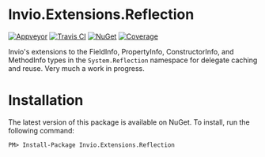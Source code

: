 # Invio.Extensions.Reflection

[![Appveyor](https://ci.appveyor.com/api/projects/status/dst40kq4gbqx8k0e/branch/master?svg=true)](https://ci.appveyor.com/project/invio/invio-extensions-reflection/branch/master)
[![Travis CI](https://img.shields.io/travis/invio/Invio.Extensions.Reflection.svg?maxAge=3600&label=travis)](https://travis-ci.org/invio/Invio.Extensions.Reflection)
[![NuGet](https://img.shields.io/nuget/v/Invio.Extensions.Reflection.svg)](https://www.nuget.org/packages/Invio.Extensions.Reflection/)
[![Coverage](https://coveralls.io/repos/github/invio/Invio.Extensions.Reflection/badge.svg?branch=master)](https://coveralls.io/github/invio/Invio.Extensions.Reflection?branch=master)

Invio's extensions to the FieldInfo, PropertyInfo, ConstructorInfo, and MethodInfo types in the `System.Reflection` namespace for delegate caching and reuse. Very much a work in progress.

# Installation
The latest version of this package is available on NuGet. To install, run the following command:

```shell
PM> Install-Package Invio.Extensions.Reflection
```
